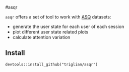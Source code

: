 #asqr

`asqr` offers a set of tool to work with [ASQ](https://github.com/ASQ-USI/ASQ/) datasets:

* generate the user state for each user of each session
* plot different user state related plots
* calculate attention variation

## Install
```
devtools::install_github("triglian/asqr")
```
